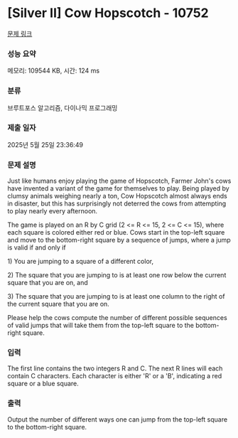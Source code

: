 # [Silver II] Cow Hopscotch - 10752 

[문제 링크](https://www.acmicpc.net/problem/10752) 

### 성능 요약

메모리: 109544 KB, 시간: 124 ms

### 분류

브루트포스 알고리즘, 다이나믹 프로그래밍

### 제출 일자

2025년 5월 25일 23:36:49

### 문제 설명

<p>Just like humans enjoy playing the game of Hopscotch, Farmer John's cows have invented a variant of the game for themselves to play. Being played by clumsy animals weighing nearly a ton, Cow Hopscotch almost always ends in disaster, but this has surprisingly not deterred the cows from attempting to play nearly every afternoon.</p>

<p>The game is played on an R by C grid (2 <= R <= 15, 2 <= C <= 15), where each square is colored either red or blue. Cows start in the top-left square and move to the bottom-right square by a sequence of jumps, where a jump is valid if and only if</p>

<p>1) You are jumping to a square of a different color,</p>

<p>2) The square that you are jumping to is at least one row below the current square that you are on, and</p>

<p>3) The square that you are jumping to is at least one column to the right of the current square that you are on.</p>

<p>Please help the cows compute the number of different possible sequences of valid jumps that will take them from the top-left square to the bottom-right square.</p>

### 입력 

 <p>The first line contains the two integers R and C. The next R lines will each contain C characters. Each character is either 'R' or a 'B', indicating a red square or a blue square.</p>

### 출력 

 <p>Output the number of different ways one can jump from the top-left square to the bottom-right square.</p>

